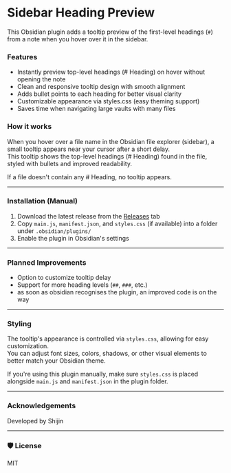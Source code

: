 # Sidebar Heading Preview

This Obsidian plugin adds a tooltip preview of the first-level headings (`#`) from a note when you hover over it in the sidebar.

### Features

- Instantly preview top-level headings (# Heading) on hover without opening the note  
- Clean and responsive tooltip design with smooth alignment  
- Adds bullet points to each heading for better visual clarity  
- Customizable appearance via styles.css (easy theming support)  
- Saves time when navigating large vaults with many files  

### How it works

When you hover over a file name in the Obsidian file explorer (sidebar), a small tooltip appears near your cursor after a short delay.  
This tooltip shows the top-level headings (# Heading) found in the file, styled with bullets and improved readability.

If a file doesn't contain any # Heading, no tooltip appears.

---

### Installation (Manual)

1. Download the latest release from the [Releases](https://github.com/RyzenTinker/sidebar-heading-preview/releases) tab  
2. Copy `main.js`, `manifest.json`, and `styles.css` (if available) into a folder under `.obsidian/plugins/`  
3. Enable the plugin in Obsidian's settings  

---

### Planned Improvements

- Option to customize tooltip delay  
- Support for more heading levels (`##`, `###`, etc.)
- as soon as obsidian recognises the plugin, an improved code is on the way 

---

### Styling

The tooltip's appearance is controlled via `styles.css`, allowing for easy customization.  
You can adjust font sizes, colors, shadows, or other visual elements to better match your Obsidian theme.

If you're using this plugin manually, make sure `styles.css` is placed alongside `main.js` and `manifest.json` in the plugin folder.

---

### Acknowledgements

Developed by Shijin

---

### 🛡 License

MIT
